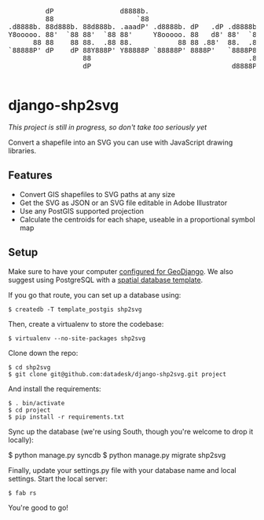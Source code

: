 <pre>

         dP                d8888b.                            
         88                    `88                            
.d8888b. 88d888b. 88d888b. .aaadP' .d8888b. dP   .dP .d8888b. 
Y8ooooo. 88'  `88 88'  `88 88'     Y8ooooo. 88   d8' 88'  `88 
      88 88    88 88.  .88 88.           88 88 .88'  88.  .88 
`88888P' dP    dP 88Y888P' Y88888P `88888P' 8888P'   `8888P88 
                  88                                      .88 
                  dP                                  d8888P  

</pre>

django-shp2svg
==============

*This project is still in progress, so don't take too seriously yet*

Convert a shapefile into an SVG you can use with JavaScript drawing libraries.

Features
--------

* Convert GIS shapefiles to SVG paths at any size
* Get the SVG as JSON or an SVG file editable in Adobe Illustrator
* Use any PostGIS supported projection
* Calculate the centroids for each shape, useable in a proportional symbol map

Setup
-----

Make sure to have your computer [configured for GeoDjango](https://docs.djangoproject.com/en/dev/ref/contrib/gis/tutorial/). We also suggest using PostgreSQL with a [spatial database template](https://docs.djangoproject.com/en/dev/ref/contrib/gis/install/postgis/#spatialdb-template).

If you go that route, you can set up a database using:

    $ createdb -T template_postgis shp2svg

Then, create a virtualenv to store the codebase:

    $ virtualenv --no-site-packages shp2svg

Clone down the repo:

    $ cd shp2svg
    $ git clone git@github.com:datadesk/django-shp2svg.git project

And install the requirements:

    $ . bin/activate
    $ cd project
    $ pip install -r requirements.txt

Sync up the database (we're using South, though you're welcome to drop it locally):

  $ python manage.py syncdb
  $ python manage.py migrate shp2svg

Finally, update your settings.py file with your database name and local settings. Start the local server:

    $ fab rs

You're good to go!